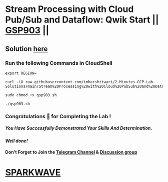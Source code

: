 # Stream Processing with Cloud Pub/Sub and Dataflow: Qwik Start || [GSP903](https://www.cloudskillsboost.google/focuses/18457?parent=catalog) ||

## Solution [here](https://youtu.be/yt181cgOEt8)

### Run the following Commands in CloudShell

```
export REGION=
```
```
curl -LO raw.githubusercontent.com/imharshtiwari/2-Minutes-GCP-Lab-Solutions/main/Stream%20Processing%20with%20Cloud%20PubSub%20and%20Dataflow%20Qwik%20Start/gsp903.sh

sudo chmod +x gsp903.sh

./gsp903.sh
```

### Congratulations 🎉 for Completing the Lab !

##### *You Have Successfully Demonstrated Your Skills And Determination.*

#### *Well done!*

#### Don't Forget to Join the [Telegram Channel](https://t.me/sparkwave.01) & [Discussion group](https://t.me/sparkwave.01chats)

# [SPARKWAVE](https://www.youtube.com/@sparkwave.01)
